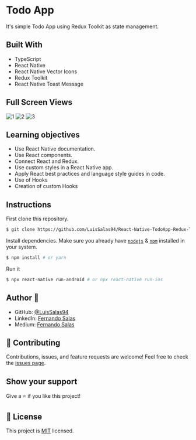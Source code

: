 # Todo App
It's simple Todo App using Redux Toolkit as state management.
    
## Built With

- TypeScript
- React Native
- React Native Vector Icons
- Redux Toolkit
- React Native Toast Message
 

## Full Screen Views
![1](https://user-images.githubusercontent.com/57297709/222930357-81bcb881-d160-48be-91f8-ce69ede26250.png)
![2](https://user-images.githubusercontent.com/57297709/222930359-db9f172c-adf6-4edc-b46e-8eb0bf260ef0.png)
![3](https://user-images.githubusercontent.com/57297709/222930362-8d79f36a-d37a-417b-8d20-551911fceb4f.png)


  
## Learning objectives
- Use React Native documentation.
- Use React components.
- Connect React and Redux.
- Use custom styles in a React Native app.
- Apply React best practices and language style guides in code.
- Use of Hooks
- Creation of custom Hooks

## Instructions

First clone this repository.
```bash
$ git clone https://github.com/LuisSalas94/React-Native-TodoApp-Redux-Toolkit
```

Install dependencies. Make sure you already have [`nodejs`](https://nodejs.org/en/) & [`npm`](https://www.npmjs.com/) installed in your system.
```bash
$ npm install # or yarn
```

Run it
```bash
$ npx react-native run-android # or npx react-native run-ios
```


## Author 👤

- GitHub: [@LuisSalas94](https://github.com/LuisSalas94)
- LinkedIn: [Fernando Salas](https://www.linkedin.com/in/luisfernandosalasgave/)
- Medium: [Fernando Salas](https://medium.com/@luisfernandosalasg)

## 🤝 Contributing

Contributions, issues, and feature requests are welcome!
Feel free to check the [issues page](../../issues/).


## Show your support

Give a ⭐️ if you like this project!

## 📝 License

This project is [MIT](./MIT.md) licensed.

